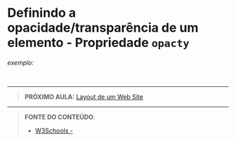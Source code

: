 # Definindo a opacidade/transparência de um elemento - Propriedade `opacty`





###### exemplo:

``` css
```





***

> **PRÓXIMO AULA:** [Layout de um Web Site](../14.8-website-layout)

***


> **FONTE DO CONTEÚDO**:
>
> - [W3Schools - ]()
